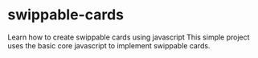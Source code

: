 # swippable-cards
Learn how to create swippable cards using javascript
This simple project uses the basic core javascript to implement swippable cards. 
